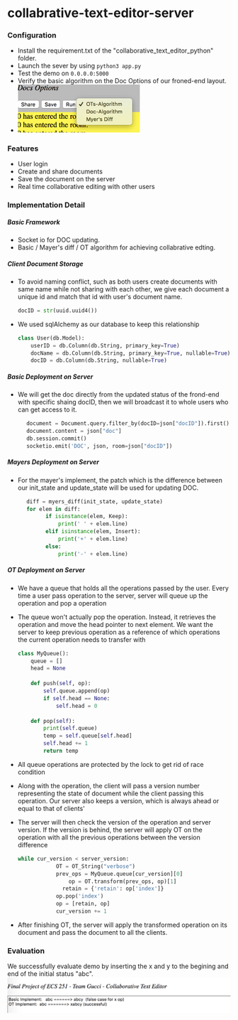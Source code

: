 # collabrative-text-editor-server

### Configuration
* Install the requirement.txt of the "collaborative_text_editor_python" folder.
* Launch the sever by using `python3 app.py`
* Test the demo on `0.0.0.0:5000`
* Verify the basic algorithm on the Doc Options of our froned-end layout.
* <img src="meeting_notes/options.png" width="275">

### Features

* User login
* Create and share documents
* Save the document on the server
* Real time collaborative editing with other users

### Implementation Detail
##### Basic Framework
* Socket io for DOC updating.
* Basic / Mayer's diff / OT algorithm for achieving collabrative edting.

##### Client Document Storage

* To avoid naming conflict, such as both users create documents with same name while not sharing with each other, we give each document a unique id and match that id with user's document name.

  ```python
  docID = str(uuid.uuid4())
  ```

* We used sqlAlchemy as our database to keep this relationship

  ```python
  class User(db.Model):
      userID = db.Column(db.String, primary_key=True)
      docName = db.Column(db.String, primary_key=True, nullable=True)
      docID = db.Column(db.String, nullable=True)
  ```
##### Basic Deployment on Server
* We will get the doc directly from the updated status of the frond-end with specific shaing docID, then we will broadcast it to whole users who can get access to it.

```python
      document = Document.query.filter_by(docID=json["docID"]).first()
      document.content = json["doc"]
      db.session.commit()
      socketio.emit('DOC', json, room=json["docID"])
 ```
##### Mayers Deployment on Server
* For the mayer's implement, the patch which is the difference between our init_state and update_state will be used for updating DOC.

```python
      diff = myers_diff(init_state, update_state)
      for elem in diff:
            if isinstance(elem, Keep):
                print(' ' + elem.line)
            elif isinstance(elem, Insert):
                print('+' + elem.line)
            else:
                print('-' + elem.line)
```

##### OT Deployment on Server

* We have a queue that holds all the operations passed by the user. Every time a user pass operation to the server, server will queue up the operation and pop a operation

* The queue won't actually pop the operation. Instead, it retrieves the operation and move the head pointer to next element. We want the server to keep previous operation as a reference of which operations the current operation needs to transfer with

  ```python
  class MyQueue():
      queue = []
      head = None
  
      def push(self, op):
          self.queue.append(op)
          if self.head == None:
              self.head = 0
  
      def pop(self):
          print(self.queue)
          temp = self.queue[self.head]
          self.head += 1
          return temp
  
  ```

  

* All queue operations are protected by the lock to get rid of race condition

* Along with the operation, the client will pass a version number representing the state of document while the client passing this operation. Our server also keeps a version, which is always ahead or equal to that of clients'

* The server will then check the version of the operation and server version. If the version is behind, the server will apply OT on the operation with all the previous operations between the version difference

  ```python
  while cur_version < server_version:
              OT = OT_String("verbose")
              prev_ops = MyQueue.queue[cur_version][0]
  			      op = OT.transform(prev_ops, op)[1]
          		retain = {'retain': op['index']}
              op.pop('index')
              op = [retain, op]
              cur_version += 1
  ```
  

* After finishing OT, the server will apply the transformed operation on its document and pass the document to all the clients.

### Evaluation
We successfully evaluate demo by inserting the x and y to the begining and end of the initial status "abc".
<img src="meeting_notes/evaluation.png">
